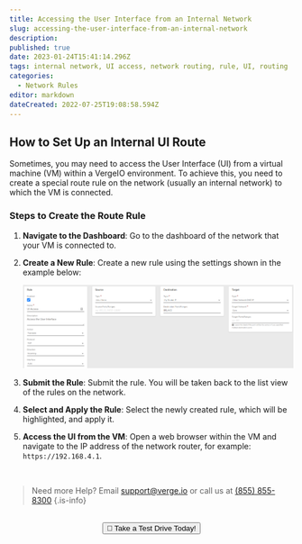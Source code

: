 ```yaml
---
title: Accessing the User Interface from an Internal Network
slug: accessing-the-user-interface-from-an-internal-network
description: 
published: true
date: 2023-01-24T15:41:14.296Z
tags: internal network, UI access, network routing, rule, UI, routing
categories:
  - Network Rules
editor: markdown
dateCreated: 2022-07-25T19:08:58.594Z
---
```


## How to Set Up an Internal UI Route

Sometimes, you may need to access the User Interface (UI) from a virtual machine (VM) within a VergeIO environment. To achieve this, you need to create a special route rule on the network (usually an internal network) to which the VM is connected.

### Steps to Create the Route Rule

1. **Navigate to the Dashboard**: Go to the dashboard of the network that your VM is connected to.

2. **Create a New Rule**: Create a new rule using the settings shown in the example below:
   
   ![ui-access-rule.png](/public/ui-access-rule.png)

3. **Submit the Rule**: Submit the rule. You will be taken back to the list view of the rules on the network.

4. **Select and Apply the Rule**: Select the newly created rule, which will be highlighted, and apply it.

5. **Access the UI from the VM**: Open a web browser within the VM and navigate to the IP address of the network router, for example: `https://192.168.4.1`.

<br>

> Need more Help? Email <a href="mailto:support@verge.io?subject=Support Inquiry" target="_blank" rel="noopener noreferrer">support@verge.io</a> or call us at <a href="tel:+855-855-8300">(855) 855-8300</a>
{.is-info}

<br>
<div style="text-align: center">
<a href="https://www.verge.io/test-drive"><button class="button-orange">🚗 Take a Test Drive Today!</button></a>
</div>
